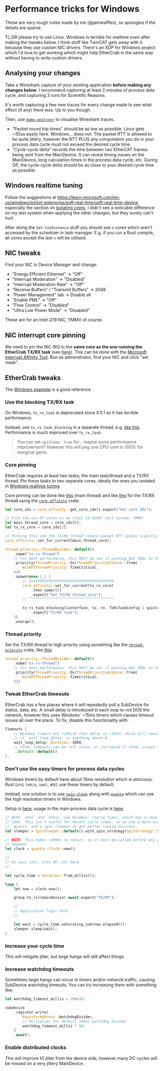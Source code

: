 # Performance tricks for Windows

These are very rough notes made by me (@jamwaffles), so apologies if the details are sparse.

TL;DR please try to use Linux. Windows is terrible for realtime even after making the tweaks below.
I think stuff like TwinCAT gets away with it because they use custom NIC drivers. There's an XDP for
Windows project which I'd love to get working which might help EtherCrab in the same way without
having to write custom drivers.

## Analysing your changes

Take a Wireshark capture of your existing application **before making any changes below**. I
recommend capturing at least 2 minutes of process data cycle, and capturing 3 runs for Scientific
Reasons.

It's worth capturing a few new traces for every change made to see what effect (if any) there was.
Up to you though.

Then, use [`dump-analyser`](https://github.com/ethercrab-rs/dump-analyser) to visualise Wireshark
traces.

- "Packet round trip times" should be as low as possible. Linux gets ~30us easily here. Windows...
  does not. The packet RTT is allowed to be quite jittery, however the RTT PLUS any computation you
  do in your process data cycle must not exceed the desired cycle time.
- "Cycle-cycle delta" records the time between two EtherCAT frames being sent from the MainDevice.
  It can reveal timing issues on the MainDevice, long calculation times in the process data cycle,
  etc. During OP, the cycle-cycle delta should be as close to your desired cycle time as possible.

## Windows realtime tuning

Follow the suggestions at
<https://learn.microsoft.com/en-us/windows/iot/iot-enterprise/soft-real-time/soft-real-time-device>,
especially the section on
[isolating cores](https://learn.microsoft.com/en-us/windows/iot/iot-enterprise/soft-real-time/soft-real-time-device#use-mdm-bridge-wmi-provider-to-configure-the-windowsiot-csp).
I didn't see a noticable difference on my test system when applying the other changes, but they
surely can't hurt.

After doing the `Set-CimInstance` stuff you should see `n` cores which aren't accessed by the
scheduler in task manager. E.g. if you run a Rust compile, all cores except the last `n` will be
utilised.

## NIC tweaks

Find your NIC in Device Manager and change:

- "Energy Efficient Ethernet" -> "Off"
- "Interrupt Moderation" -> "Disabled"
- "Interrupt Moderation Rate" -> "Off"
- "Receive Buffers" / "Transmit Buffers" -> 2048
- "Power Management" tab -> Disable all
- "Enable PME" -> "Off"
- "Flow Control" -> "Disabled"
- "Ultra Low Power Mode" -> "Disabled"

These are for an Intel i219 NIC, YMMV of course.

## NIC interrupt core pinning

We need to pin the NIC IRQ to the **same core as the one running the EtherCrab TX/RX task** (see
[here](#core-pinning)). This can be done with the
[Microsoft Interrupt Affinity Tool](https://www.techpowerup.com/download/microsoft-interrupt-affinity-tool/).
Run as administrator, find your NIC and click "set mask".

## EtherCrab tweaks

The
[Windows example](https://github.com/ethercrab-rs/ethercrab/blob/fe55c9e1ba1a9d189ccab6ad234e086890950202/examples/windows.rs)
is a good reference.

### Use the blocking TX/RX task

On Windows, `tx_rx_task` is deprecated since 0.5.1 as it has terrible performance.

Instead, use `tx_rx_task_blocking` in a separate thread, e.g.
[like this](https://github.com/ethercrab-rs/ethercrab/blob/main/examples/windows.rs#L98-L99).
Performance is much improved over `tx_rx_task`.

> You can set `spinloop: true` for... maybe some performance improvement? However this will peg one
> CPU core to 100% for marginal gains.

### Core pinning

EtherCrab requires at least two tasks; the main task/thread and a TX/RX thread. Pin these tasks to
two separate cores, ideally the ones you isolated in
[Windows realtime tuning](#windows-realtime-tuning).

Core pinning can be done like
[this](https://github.com/ethercrab-rs/ethercrab/blob/6d9fa85047cde6f20bfb5f1499daa9eb033e70fe/examples/windows.rs)
(main thread) and like
[this](https://github.com/ethercrab-rs/ethercrab/blob/6d9fa85047cde6f20bfb5f1499daa9eb033e70fe/examples/windows.rs#L94-L96)
for the TX/RX thread using the [`core-affinity`](https://docs.rs/core_affinity) crate:

```rust
let core_ids = core_affinity::get_core_ids().expect("Get core IDs");

// Pick the non-HT cores on my Intel i5-8500T test system. YMMV!
let main_thread_core = core_ids[0];
let tx_rx_core = core_ids[2];

// Pinning this and the TX/RX thread reduce packet RTT spikes significantly
core_affinity::set_for_current(main_thread_core);

thread_priority::ThreadBuilder::default()
    .name("tx-rx-thread")
    // For best performance, this MUST be set if pinning NIC IRQs to the same core
    .priority(ThreadPriority::Os(ThreadPriorityOsValue::from(
        WinAPIThreadPriority::TimeCritical,
    )))
    .spawn(move |_| {
        // VVVVVVVVVVVVVVVVVVVVVVVVVVVVVVVVVVVVVVV
        core_affinity::set_for_current(tx_rx_core)
            .then_some(())
            .expect("Set TX/RX thread core");
        // ^^^^^^^^^^^^^^^^^^^^^^^^^^^^^^^^^^^^^^^

        tx_rx_task_blocking(&interface, tx, rx, TxRxTaskConfig { spinloop: false })
            .expect("TX/RX task");
    })
    .unwrap();
```

### Thread priority

Set the TX/RX thread to high priority using something like the
[`thread-priority`](https://docs.rs/thread-priority) crate, like
[this](https://github.com/ethercrab-rs/ethercrab/blob/6d9fa85047cde6f20bfb5f1499daa9eb033e70fe/examples/windows.rs#L94-L96):

```rust
thread_priority::ThreadBuilder::default()
    .name("tx-rx-thread")
    // For best performance, this MUST be set if pinning NIC IRQs to the same core
    .priority(ThreadPriority::Os(ThreadPriorityOsValue::from(
        WinAPIThreadPriority::TimeCritical,
    )))
```

### Tweak EtherCrab timeouts

EtherCrab has a few places where it will repeatedly poll a SubDevice for status, data, etc. A small
delay is introduced in each loop to not DOS the network, however this uses Windows' ~15ms timers
which causes timeout issues all over the place. To fix, disable this functionality with:

```rust
Timeouts {
    // Windows timers are rubbish (min delay is ~15ms) which will cause a bunch of timeouts
    // if `wait_loop_delay` is anything above 0.
    wait_loop_delay: Duration::ZERO,
    // Other timeouts can be left alone, or increased if other issues are found.
    ..Default::default()
},
```

### Don't use the easy timers for process data cycles

Windows timers by default have about 15ms resolution which is atrocious. Rust (`std`, `tokio`,
`smol`, etc) use these timers by default.

Instead, one solution is to use [`spin-sleep`](https://docs.rs/spin_sleep) along with
[`quanta`](https://docs.rs/quanta) which can use the high resolution timers in Windows.

Setup is
[here](https://github.com/ethercrab-rs/ethercrab/blob/6d9fa85047cde6f20bfb5f1499daa9eb033e70fe/examples/windows.rs#L75-L82),
usage in the main process data cycle is
[here](https://github.com/ethercrab-rs/ethercrab/blob/6d9fa85047cde6f20bfb5f1499daa9eb033e70fe/examples/windows.rs#L150-L173):

```rust
// Both `smol` and `tokio` use Windows' coarse timer, which has a resolution of at least
// 15ms. This isn't useful for decent cycle times, so we use a more accurate clock from
// `quanta` and a spin sleeper to get better timing accuracy.
let sleeper = SpinSleeper::default().with_spin_strategy(SpinStrategy::SpinLoopHint);

// NOTE: This takes ~200ms to return, so it must be called before any proper EtherCAT stuff
// happens.
let clock = quanta::Clock::new();

//
// Do your init, into OP, etc here
//

let cycle_time = Duration::from_millis(5);

loop {
    let now = clock.now();

    group.tx_rx(&maindevice).await.expect("TX/RX");

    //
    // Application logic here
    //

    let wait = cycle_time.saturating_sub(now.elapsed());
    sleeper.sleep(wait);
}
```

### Increase your cycle time

This will mitigate jitter, but large hangs will still affect things.

### Increase watchdog timeouts

Sometimes large hangs can occur in timers and/or network traffic, causing SubDevice watchdog
timeouts. You can try increasing them with something like:

```rust
let watchdog_timeout_millis = 200u16;

subdevice
    .register_write(
        RegisterAddress::WatchdogDivider,
        // Multiplier for default 100us watchdog divider
        watchdog_timeout_millis * 10,
    )
    .await?;
```

### Enable distributed clocks

This will improve IO jitter from the device side, however many DC cycles will be missed on a very
jittery MainDevice.
